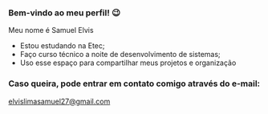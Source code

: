 ### Bem-vindo ao meu perfil! 😉

Meu nome é Samuel Elvis

- Estou estudando na Etec;
- Faço curso técnico a noite de desenvolvimento de sistemas;
- Uso esse espaço para compartilhar meus projetos e organização

### Caso queira, pode entrar em contato comigo através do e-mail:

elvislimasamuel27@gmail.com
